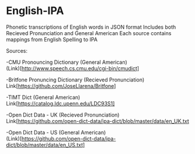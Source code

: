 # English-IPA
Phonetic transcriptions of English words in JSON format
Includes both Recieved Pronunciation and General American
Each source contains mappings from English Spelling to IPA

Sources:

-CMU Pronouncing Dictionary (General American) <br>
(Link)[http://www.speech.cs.cmu.edu/cgi-bin/cmudict]

-Britfone Pronuncing Dictionary (Recieved Pronunciation) <br>
Link[https://github.com/JoseLlarena/Britfone]

-TIMT Dict (General American) <br>
Link[https://catalog.ldc.upenn.edu/LDC93S1]

-Open Dict Data - UK (Recieved Pronunciation) <br>
Link[https://github.com/open-dict-data/ipa-dict/blob/master/data/en_UK.txt

-Open Dict Data - US (General American) <br>
(Link)[https://github.com/open-dict-data/ipa-dict/blob/master/data/en_US.txt]
